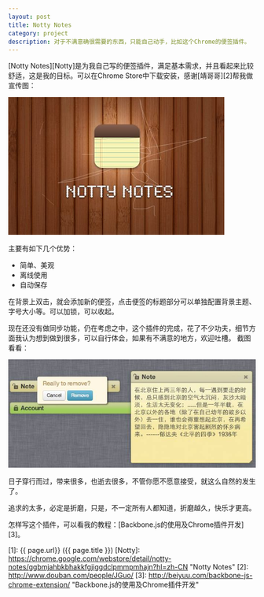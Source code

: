 ```yaml
---
layout: post
title: Notty Notes
category: project
description: 对于不满意确很需要的东西，只能自己动手，比如这个Chrome的便签插件。
---
```


[Notty Notes][Notty]是为我自己写的便签插件，满足基本需求，并且看起来比较舒适，这是我的目标。可以在Chrome Store中下载安装，感谢[靖哥哥][2]帮我做宣传图：

<a href="https://chrome.google.com/webstore/detail/notty-notes/ggbmjahbkbhakkfgjiggdclpmmpmhajn?hl=zh-CN" title="Notty Notes" target="_blank"><img src="/images/backbonechrome/notes-logo.jpg" alt="Notty Notes"></a>

主要有如下几个优势：

<ul>
	<li>简单、美观</li>
	<li>离线使用</li>
	<li>自动保存</li>
</ul>

在背景上双击，就会添加新的便签，点击便签的标题部分可以单独配置背景主题、字号大小等。可以加锁，可以收起。

现在还没有做同步功能，仍在考虑之中，这个插件的完成，花了不少功夫，细节方面我认为想到做到很多，可以自行体会，如果有不满意的地方，欢迎吐槽。 截图看看：

![Notes Draft](/images/backbonechrome/notes-draft.jpg)

日子穿行而过，带来很多，也逝去很多，不管你愿不愿意接受，就这么自然的发生了。

追求的太多，必定是折磨，只是，不一定所有人都知道，折磨越久，快乐才更高。

怎样写这个插件，可以看我的教程：[Backbone.js的使用及Chrome插件开发][3]。


[1]:    {{ page.url}}  ({{ page.title }})
[Notty]:    https://chrome.google.com/webstore/detail/notty-notes/ggbmjahbkbhakkfgjiggdclpmmpmhajn?hl=zh-CN "Notty Notes"
[2]:    http://www.douban.com/people/JGuo/
[3]:    http://beiyuu.com/backbone-js-chrome-extension/ "Backbone.js的使用及Chrome插件开发"
